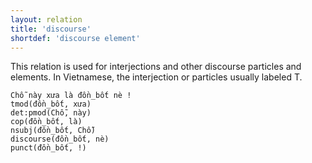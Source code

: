 ```yaml
---
layout: relation
title: 'discourse'
shortdef: 'discourse element'
---
```


This relation is used for interjections and other discourse particles and elements. In Vietnamese,
the interjection or particles usually labeled T.

<pre><code class="language-sdparse">Chỗ này xưa là đồn_bốt nè !
tmod(đồn_bốt, xưa)
det:pmod(Chỗ, này)
cop(đồn_bốt, là)
nsubj(đồn_bốt, Chỗ)
discourse(đồn_bốt, nè)
punct(đồn_bốt, !)
</code></pre>
<!-- Interlanguage links updated Út zář 29 20:23:29 CEST 2020 -->
